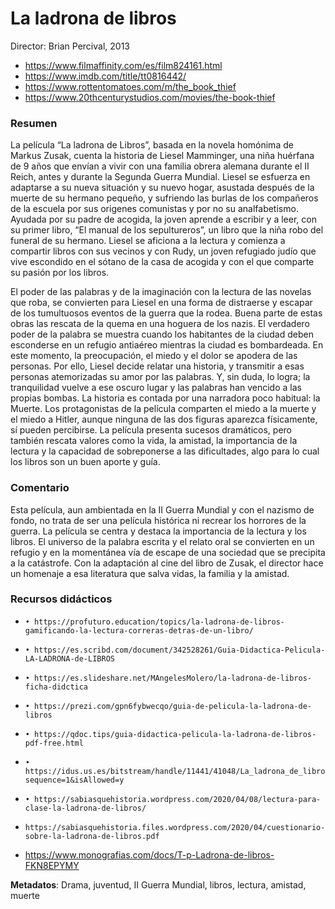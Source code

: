 # La ladrona de libros

Director: Brian Percival, 2013

* https://www.filmaffinity.com/es/film824161.html 
* https://www.imdb.com/title/tt0816442/ 
* https://www.rottentomatoes.com/m/the_book_thief 
* https://www.20thcenturystudios.com/movies/the-book-thief 

### Resumen

La película “La ladrona de Libros”, basada en la novela homónima de Markus Zusak, cuenta la historia de Liesel Mamminger, una niña huérfana de 9 años que envían a vivir con una familia obrera alemana durante el II Reich, antes y durante la Segunda Guerra Mundial. Liesel se esfuerza en adaptarse a su nueva situación y su nuevo hogar, asustada después de la muerte de su hermano pequeño, y sufriendo las burlas de los compañeros de la escuela por sus origenes comunistas y por no su analfabetismo. Ayudada por su padre de acogida, la joven aprende a escribir y a leer, con su primer libro, “El manual de los sepultureros”, un libro que la niña robo del funeral de su hermano. Liesel se aficiona a la lectura y comienza a compartir libros con sus vecinos y con Rudy, un joven refugiado judío que vive escondido en el sótano de la casa de acogida y con el que comparte su pasión por los libros.

El poder de las palabras y de la imaginación con la lectura de las novelas que roba, se convierten para Liesel en una forma de distraerse y escapar de los tumultuosos eventos de la guerra que la rodea. Buena parte de estas obras las rescata de la quema en una hoguera de los nazis. El verdadero poder de la palabra se muestra cuando los habitantes de la ciudad deben esconderse en un refugio antiaéreo mientras la ciudad es bombardeada. En este momento, la preocupación, el miedo y el dolor se apodera de las personas. Por ello, Liesel decide relatar una historia, y transmitir a esas personas atemorizadas su amor por las palabras. Y, sin duda, lo logra; la tranquilidad vuelve a ese oscuro lugar y las palabras han vencido a las propias bombas. La historia es contada por una narradora poco habitual: la Muerte. Los protagonistas de la película comparten el miedo a la muerte y el miedo a Hitler, aunque ninguna de las dos figuras aparezca físicamente, sí pueden percibirse. La película presenta sucesos dramáticos, pero también rescata valores como la vida, la amistad, la importancia de la lectura y la capacidad de sobreponerse a las dificultades, algo para lo cual los libros son un buen aporte y guía.

### Comentario

Esta película, aun ambientada en la II Guerra Mundial y con el nazismo de fondo, no trata de ser una película histórica ni recrear los horrores de la guerra. La película se centra y destaca la importancia de la lectura y los libros. El universo de la palabra escrita y el relato oral se convierten en un refugio y en la momentánea vía de escape de una sociedad que se precipita a la catástrofe. Con la adaptación al cine del libro de Zusak, el director hace un homenaje a esa literatura que salva vidas, la familia y la amistad. 

### Recursos didácticos
*     • https://profuturo.education/topics/la-ladrona-de-libros-gamificando-la-lectura-correras-detras-de-un-libro/ 
*     • https://es.scribd.com/document/342528261/Guia-Didactica-Pelicula-LA-LADRONA-de-LIBROS 
*     • https://es.slideshare.net/MAngelesMolero/la-ladrona-de-libros-ficha-didctica 
*     • https://prezi.com/gpn6fybwecqo/guia-de-pelicula-la-ladrona-de-libros 
*     • https://qdoc.tips/guia-didactica-pelicula-la-ladrona-de-libros-pdf-free.html 
*     • https://idus.us.es/bitstream/handle/11441/41048/La_ladrona_de_libros.pdf?sequence=1&isAllowed=y 
*     • https://sabiasquehistoria.wordpress.com/2020/04/08/lectura-para-clase-la-ladrona-de-libros/
*     https://sabiasquehistoria.files.wordpress.com/2020/04/cuestionario-sobre-la-ladrona-de-libros.pdf 
* https://www.monografias.com/docs/T-p-Ladrona-de-libros-FKN8EPYMY 


**Metadatos**: Drama, juventud, II Guerra Mundial, libros, lectura, amistad, muerte
